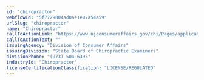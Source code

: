 ```yaml
---
id: "chiropractor"
webflowId: "5f7729804ad0ae1e87a54a59"
urlSlug: "chiropractor"
name: "Chiropractor"
callToActionLink: "https://www.njconsumeraffairs.gov/chi/Pages/applications.aspx"
callToActionText: ""
issuingAgency: "Division of Consumer Affairs"
issuingDivision: "State Board of Chiropractic Examiners"
divisionPhone: "(973) 504-6395"
industryId: "Chiropractor"
licenseCertificationClassification: "LICENSE/REGULATED"
---
```

